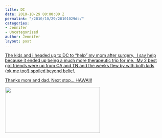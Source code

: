 ```yaml
---
title: DC
date: 2010-10-29 00:00:00 Z
permalink: "/2010/10/29/20101029dc/"
categories:
- Jennifer
- Uncategorized
author: Jennifer
layout: post
---
```


[The kids and i headed up to DC to &#8220;help&#8221; my mom after surgery.  I say help because it ended up being a much more therapeutic trip for me.  My 2 best girl friends were up from CA and TN and the weeks flew by with both kids (ok me too!) spoiled beyond belief.](http://www.flickr.com/photos/jenniferandJennifers_photos/sets/72157624984962247/)

[Thanks mom and dad. Next stop&#8230; HAWAII!](http://www.flickr.com/photos/jenniferandJennifers_photos/sets/72157624984962247/)

[<img title="IMG_0156" height="150" alt="" width="310" class="alignnone size-thumbnail wp-image-897" src="/teamelam/assets/images/DC/1288361802000-missing.jpg" />](http://www.flickr.com/photos/jenniferandJennifers_photos/sets/72157624984962247/)
